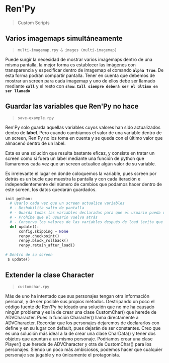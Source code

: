 # Ren'Py

> Custom Scripts

## Varios imagemaps simultáneamente
> `multi-imagemap.rpy & images (multi-imagemap)`

Puede surgir la necesidad de mostrar varios imagemaps dentro de una misma pantalla, la mejor forma es establecer las imágenes con transparencia y especificar dentro de imagemap el comando **`alpha True`**. De esta forma podrán compartir pantalla. Tener en cuenta que debemos de mostrar un screen para cada imagemap y uno de ellos debe ser llamado mediante **`call`** y el resto con **`show`**. **`Call siempre deberá ser el último en ser llamado`**



## Guardar las variables que Ren'Py no hace
> `save-example.rpy`

Ren'Py solo guarda aquellas variables cuyos valores han sido actualizados dentro de **label**. Pero cuando cambiamos el valor de una variable dentro de un screen, Ren'Py no los toma en cuenta y se queda con el último valor que almacenó dentro de un label.

Esta es una solución que resulta bastante eficaz, y consiste en tratar un screen como si fuera un label mediante una función de python que llamaremos cada vez que un screen actualice algún valor de su variable.

Es irrelevante el lugar en donde coloquemos la variable, pues screen por detrás es un bucle que muestra la pantalla y con cada iteración e independientemente del número de cambios que podamos hacer dentro de este screen, los datos quedarán guardados.

``` python
init python:
  # Usarlo cada vez que un screen actualice variables
  # - Deshabilita salto de pantalla
  # - Guarda todas las variables declaradas para que el usuario pueda volver atrás (save)
  # - Prohíbe que el usuario vuelva atrás
  # - Conserva los valores de las variables después de load (evita que se borre el save)
  def update():     
      config.skipping = None  
      renpy.checkpoint()
      renpy.block_rollback()   
      renpy.retain_after_load()
      
# Dentro de su screen
 $ update()
```


## Extender la clase Character
> `customchar.rpy`

Más de uno ha intentado que sus personajes tengan otra información personal, y de ser posible sus propios métodos. Destripando un poco el código fuente de Ren'Py he ideado una solución que no me ha causado ningún problema y es la de crear una clase CustomChar() que herede de ADVCharacter. Pues la función Character() llama directamente a ADVCharacter.
Recordar que los personajes dejaremos de declararlos con define y en su lugar con default, pues dejarán de ser constantes. Creo que es una solución más ideal a la de crear una clase CharData() y tener dos objetos que apuntan a un mismo personaje.
Podríamos crear una clase Player() que herede de ADVCharacter y otra de CustomChar() para los personajes. Siendo un poco más ambiciosos, podemos hacer que cualquier personaje sea jugable y no únicamente el protagonista. 
